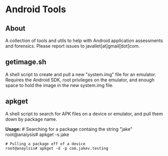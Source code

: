 Android Tools
=============

About
-----
A collection of tools and utils to help with Android application assessments and forensics.  Please report issues to javallet[at]gmail[dot]com.

getimage.sh
-----------
A shell script to create and pull a new "system.img" file for an emulator.  Requires the Android SDK, root privileges on the emulator, and enough space to hold the image in the new system.img file. 

apkget
------
A shell script to search for APK files on a device or emulator, and pull them down by package name.

**Usage:**
	# Searching for a package containg the string "jake"
	root@analysis# apkget -s jake
	
	# Pulling a package off of a device
	root@anaylsis# apkget -d -p com.jakev.testing
